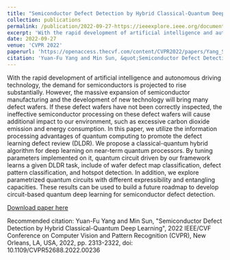 ```yaml
---
title: "Semiconductor Defect Detection by Hybrid Classical-Quantum Deep Learning"
collection: publications
permalink: /publication/2022-09-27-https://ieeexplore.ieee.org/document/9879978
excerpt: 'With the rapid development of artificial intelligence and autonomous driving technology, the demand for semiconductors is projected to rise substantially. However, the massive expansion of semiconductor manufacturing and the development of new technology will bring many defect wafers. If these defect wafers have not been correctly inspected, the ineffective semiconductor processing on these defect wafers will cause additional impact to our environment, such as excessive carbon dioxide emission and energy consumption. In this paper, we utilize the information processing advantages of quantum computing to promote the defect learning defect review (DLDR). We propose a classical-quantum hybrid algorithm for deep learning on near-term quantum processors. By tuning parameters implemented on it, quantum circuit driven by our framework learns a given DLDR task, include of wafer defect map classification, defect pattern classification, and hotspot detection. In addition, we explore parametrized quantum circuits with different expressibility and entangling capacities. These results can be used to build a future roadmap to develop circuit-based quantum deep learning for semiconductor defect detection.'
date: 2022-09-27
venue: 'CVPR 2022'
paperurl: 'https://openaccess.thecvf.com/content/CVPR2022/papers/Yang_Semiconductor_Defect_Detection_by_Hybrid_Classical-Quantum_Deep_Learning_CVPR_2022_paper.pdf'
citation: 'Yuan-Fu Yang and Min Sun, &quot;Semiconductor Defect Detection by Hybrid Classical-Quantum Deep Learning&quot;, 2022 IEEE/CVF Conference on Computer Vision and Pattern Recognition (CVPR), New Orleans, LA, USA, 2022, pp. 2313-2322, doi: 10.1109/CVPR52688.2022.00236'
---
```

With the rapid development of artificial intelligence and autonomous driving technology, the demand for semiconductors is projected to rise substantially. However, the massive expansion of semiconductor manufacturing and the development of new technology will bring many defect wafers. If these defect wafers have not been correctly inspected, the ineffective semiconductor processing on these defect wafers will cause additional impact to our environment, such as excessive carbon dioxide emission and energy consumption. In this paper, we utilize the information processing advantages of quantum computing to promote the defect learning defect review (DLDR). We propose a classical-quantum hybrid algorithm for deep learning on near-term quantum processors. By tuning parameters implemented on it, quantum circuit driven by our framework learns a given DLDR task, include of wafer defect map classification, defect pattern classification, and hotspot detection. In addition, we explore parametrized quantum circuits with different expressibility and entangling capacities. These results can be used to build a future roadmap to develop circuit-based quantum deep learning for semiconductor defect detection.

[Download paper here](https://openaccess.thecvf.com/content/CVPR2022/papers/Yang_Semiconductor_Defect_Detection_by_Hybrid_Classical-Quantum_Deep_Learning_CVPR_2022_paper.pdf)

Recommended citation: Yuan-Fu Yang and Min Sun, "Semiconductor Defect Detection by Hybrid Classical-Quantum Deep Learning", 2022 IEEE/CVF Conference on Computer Vision and Pattern Recognition (CVPR), New Orleans, LA, USA, 2022, pp. 2313-2322, doi: 10.1109/CVPR52688.2022.00236